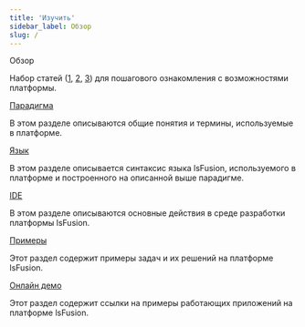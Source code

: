 ```yaml
---
title: 'Изучить'
sidebar_label: Обзор
slug: /
---
```


Обзор

Набор статей ([1](https://habr.com/ru/company/lsfusion/blog/458376/), [2](https://habr.com/ru/company/lsfusion/blog/460141/), [3](https://habr.com/ru/company/lsfusion/blog/460887/)) для пошагового ознакомления с возможностями платформы.

[Парадигма](Paradigm.md)

В этом разделе описываются общие понятия и термины, используемые в платформе.

[Язык](Language.md)

В этом разделе описывается синтаксис языка lsFusion, используемого в платформе и построенного на описанной выше парадигме.

[IDE](IDE.md)

В этом разделе описываются основные действия в среде разработки платформы lsFusion.

[Примеры](Examples.md)

Этот раздел содержит примеры задач и их решений на платформе lsFusion.

[Онлайн демо](Online_demo.md)

Этот раздел содержит ссылки на примеры работающих приложений на платформе lsFusion.
